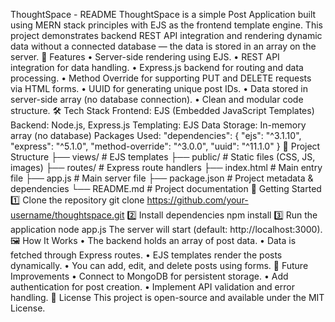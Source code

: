 ThoughtSpace - README
ThoughtSpace is a simple Post Application built using MERN stack principles with EJS as the frontend template engine. This project demonstrates backend REST API integration and rendering dynamic data without a connected database — the data is stored in an array on the server.
📌 Features
•	Server-side rendering using EJS.
•	REST API integration for data handling.
•	Express.js backend for routing and data processing.
•	Method Override for supporting PUT and DELETE requests via HTML forms.
•	UUID for generating unique post IDs.
•	Data stored in server-side array (no database connection).
•	Clean and modular code structure.
🛠️ Tech Stack
Frontend: EJS (Embedded JavaScript Templates)
Backend: Node.js, Express.js
Templating: EJS
Data Storage: In-memory array (no database)
Packages Used:
"dependencies": {
  "ejs": "^3.1.10",
  "express": "^5.1.0",
  "method-override": "^3.0.0",
  "uuid": "^11.1.0"
}
📂 Project Structure
├── views/              # EJS templates
├── public/             # Static files (CSS, JS, images)
├── routes/             # Express route handlers
├── index.html          # Main entry file
├── app.js              # Main server file
├── package.json        # Project metadata & dependencies
└── README.md           # Project documentation
🚀 Getting Started
1️⃣ Clone the repository
git clone https://github.com/your-username/thoughtspace.git
2️⃣ Install dependencies
npm install
3️⃣ Run the application
node app.js
The server will start (default: http://localhost:3000).
🖼️ How It Works
•	The backend holds an array of post data.
•	Data is fetched through Express routes.
•	EJS templates render the posts dynamically.
•	You can add, edit, and delete posts using forms.
📌 Future Improvements
•	Connect to MongoDB for persistent storage.
•	Add authentication for post creation.
•	Implement API validation and error handling.
📄 License
This project is open-source and available under the MIT License.
